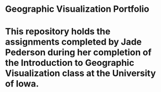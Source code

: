 # Geographic Visualization Portfolio
# This repository holds the assignments completed by Jade Pederson during her completion of the Introduction to Geographic Visualization class at the University of Iowa. 
